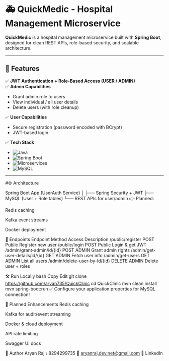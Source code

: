 # 🚑 **QuickMedic - Hospital Management Microservice**

**QuickMedic** is a hospital management microservice built with **Spring Boot**, designed for clean REST APIs, role-based security, and scalable architecture.

---

## 🚀 **Features**
✅ **JWT Authentication + Role-Based Access (USER / ADMIN)**  
✅ **Admin Capabilities**
- Grant admin role to users
- View individual / all user details
- Delete users (with role cleanup)

✅ **User Capabilities**
- Secure registration (password encoded with BCrypt)
- JWT-based login

✅ **Tech Stack**
- ![Java](https://img.shields.io/badge/Java-ED8B00?logo=openjdk&logoColor=white)
- ![Spring Boot](https://img.shields.io/badge/Spring_Boot-6DB33F?logo=springboot&logoColor=white)
- ![Microservices](https://img.shields.io/badge/Microservices-009688?logo=aws-lambda&logoColor=white)
- ![MySQL](https://img.shields.io/badge/MySQL-4479A1?logo=mysql&logoColor=white)

---
#⚙️ Architecture

Spring Boot App (UserAuth Service)
│
├── Spring Security + JWT
├── MySQL (User + Role tables)
└── REST APIs for user/admin
👉 Planned:

Redis caching

Kafka event streams

Docker deployment

📂 Endpoints
Endpoint	Method	Access	Description
/public/register	POST	Public	Register new user
/public/login	POST	Public	Login & get JWT
/admin/grant-admin/id/{id}	POST	ADMIN	Grant admin rights
/admin/get-user-details/id/{id}	GET	ADMIN	Fetch user info
/admin/get-users	GET	ADMIN	List all users
/admin/delete-user-by-Id/{id}	DELETE	ADMIN	Delete user + roles

🛠 Run Locally
bash
Copy
Edit
git clone https://github.com/aryan735/QuickClinic
cd QuickClinic
mvn clean install
mvn spring-boot:run
✅ Configure your application.properties for MySQL connection!

🔮 Planned Enhancements
Redis caching

Kafka for audit/event streaming

Docker & cloud deployment

API rate limiting

Swagger UI docs

🙌 Author
Aryan Raj
📞 8294299735
📧 aryanraj.dev.net@gmail.com
🔗 LinkedIn

